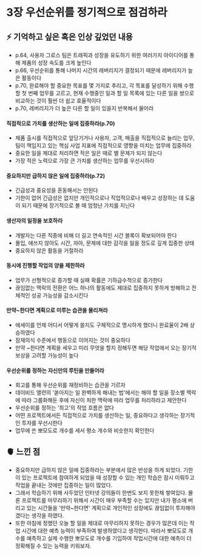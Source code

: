 # 3장 우선순위를 정기적으로 점검하라

## ⚡️ 기억하고 싶은 혹은 인상 깊었던 내용
- p.64, 사용자 그로스 팀은 트래픽과 성장을 유도하기 위한 여러가지 아이디어를 통해 제품의 성장 속도를 크게 높인다
- p.66, 우선순위를 통해 나머지 시간의 레버리지가 결정되기 때문에 레버리지가 높은 활동이다
- p.70, 완료해야 할 중요한 목표를 몇 가지로 추리고, 각 목표를 달성하기 위해 수행할 첫 번째 업무를 고르고, 현재 수행중인 일과 할 일 목록에 있는 다른 일을 쌍으로 비교하는 것이 훨씬 더 쉽고 효율적이다
- p.70, 레버리지가 더 높은 다른 할 일이 있을지 반복해서 물어라

#### 직접적으로 가치를 생산하는 일에 집중하라(p.70)
- 제품 출시를 직접적으로 앞당기거나 사용자, 고객, 매출을 직접적으로 늘리는 업무, 팀이 책임지고 있는 핵심 사업 지표에 직접적으로 영향을 미치는 업무에 집중하라
- 중요한 일을 제대로 처리하면 작은 일은 때로 별 문제가 되지 않는다
- 가장 적은 노력으로 가장 큰 가치를 생산하는 업무를 우선시하라

#### 중요하지만 급하지 않은 일에 집중하라(p.72)
- 긴급성과 중요성을 혼동해서는 안된다
- 기한이 없어 긴급성은 없지만 개인적으로나 직업적으로나 배우고 성장하는 데 도움이 되기 때문에 장기적으로 볼 때 엄청난 가치를 지닌다

#### 생산자의 일정을 보호하라
- 개발자는 다른 직종에 비해 더 길고 연속적인 시간 블록이 확보되어야 한다
- 몰입, 애쓰지 않아도 시간, 자아, 문제에 대한 감각을 잃을 정도로 깊게 집중한 상태
- 중요하지 않은 활동을 거절하라

#### 동시에 진행할 작업의 양을 제한하라
- 업무가 선형적으로 증가할 때 실패 확률은 기하급수적으로 증가한다
- 끊임없는 맥락의 전환은 어느 하나의 활동에도 제대로 집중하지 못하게 방해하고 전체적인 성공 가능성을 감소시킨다

#### 만약~한다면 계획으로 미루는 습관을 물리쳐라
- 에세이를 언제 어디서 어떻게 쓸지도 구체적으로 명시하게 했더니 완료율이 2배 상승하였다
- 잠재의식 수준에서 행동으로 이어지는 것이 중요하다
- 만약 ~한다면 계획을 세우고 미리 무엇을 할지 정해두면 해당 작업에서 오는 장기적 보상을 고려할 가능성이 높다

#### 우선순위를 정하는 자신만의 루틴을 만들어라
- 회고를 통해 우선순위를 재정비하는 습관을 기르자
- 데이비드 앨련의 '쏟아지는 일 완벽하게 해내는 법'에서는 해야 할 일을 장소별 맥락에 따라 그룹화해둔 후에 자신이 처한 맥락에 따라 업무를 처리하라고 제안한다
- 우선순위를 정하는 '최고'의 작업 흐름은 없다
- 어떤 프로젝트에서든 직접적으로 가치를 생산하는 일, 중요하다고 생각하는 장기적인 투자를 우선시한다
- 업무에 쓴 뽀모도로 개수를 세서 평소 개수와 비슷한지 확인한다

## 🫀 느낀 점
- 중요하지만 급하지 않은 일에 집중하라는 부분에서 많은 반성을 하게 되었다. 기한이 있는 프로젝트에 참여하게 되었을 때 성장할 수 있는 개인 학습은 잠시 미뤄두고 작업을 끝내는 것에만 집중하는 일이 많았다.
- 그래서 학습하기 위해 사두었던 인터넷 강의들이 한번도 보지 못한채 쌓여있다. 물론 프로젝트를 마무리하기 위해서 시간이 매우 부족할 수는 있지만 내가 평소에 버리고 있는 시간들을 '만약~한다면' 계획으로 개인적인 성장에도 끊임없이 투자해야겠다는 생각을 하였다.
- 또한 아침에 정했던 오늘 할 일을 제대로 마무리하지 못하는 경우가 많은데 이는 작업 시간에 대한 예측 능력이 부족하여 발생하였다고 생각한다. 따라서 뽀모도로 개수를 예측하고 실제 수행한 뽀모도로 개수를 기입하여 작업시간에 대한 예측이 더 정확해질 수 있는 능력을 키워보자.
